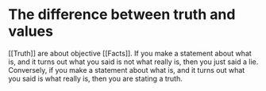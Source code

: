 # The difference between truth and values

[[Truth]] are about objective [[Facts]]. If you make a statement about what is, and it turns out what you said is not what really is, then you just said a lie. Conversely, if you make a statement about what is, and it turns out what you said is what really is, then you are stating a truth.

